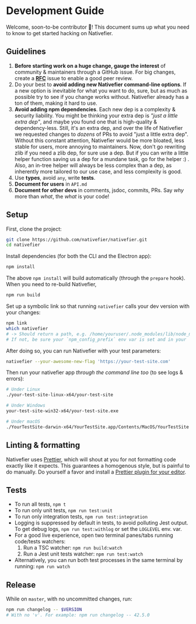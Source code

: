 # Development Guide

Welcome, soon-to-be contributor 🙂! This document sums up what you
need to know to get started hacking on Nativefier.

## Guidelines

1. **Before starting work on a huge change, gauge the interest**
   of community & maintainers through a GitHub issue.
   For big changes, create a **[RFC](https://en.wikipedia.org/wiki/Request_for_Comments)**
   issue to enable a good peer review.
2. Do your best to **avoid adding new Nativefier command-line options**.
   If a new option is inevitable for what you want to do, sure,
   but as much as possible try to see if you change works without.
   Nativefier already has a ton of them, making it hard to use.
3. **Avoid adding npm dependencies**. Each new dep is a complexity & security liability.
   You might be thinking your extra dep is _"just a little extra dep"_, and maybe
   you found one that is high-quality & dependency-less. Still, it's an extra dep,
   and over the life of Nativefier we requested changes to *dozens* of PRs to avoid
   "just a little extra dep". Without this constant attention, Nativefier would be
   more bloated, less stable for users, more annoying to maintainers. Now, don't go
   rewriting zlib if you need a zlib dep, for sure use a dep. But if you can write a
   little helper function saving us a dep for a mundane task, go for the helper :) .
   Also, an in-tree helper will always be less complex than a dep, as inherently
   more tailored to our use case, and less complexity is good.
4. Use **types**, avoid `any`, write **tests**.
5. **Document for users** in `API.md`
6. **Document for other devs** in comments, jsdoc, commits, PRs.
   Say _why_ more than _what_, the _what_ is your code!

## Setup

First, clone the project:

```bash
git clone https://github.com/nativefier/nativefier.git
cd nativefier
```

Install dependencies (for both the CLI and the Electron app):

```bash
npm install
```

The above `npm install` will build automatically (through the `prepare` hook).
When you need to re-build Nativefier,

```bash
npm run build
```

Set up a symbolic link so that running `nativefier` calls your dev version with your changes:

```bash
npm link
which nativefier
# -> Should return a path, e.g. /home/youruser/.node_modules/lib/node_modules/nativefier
# If not, be sure your `npm_config_prefix` env var is set and in your `PATH`
```

After doing so, you can run Nativefier with your test parameters:

```bash
nativefier --your-awesome-new-flag 'https://your-test-site.com'
```

Then run your nativefier app _through the command line too_ (to see logs & errors):

```bash
# Under Linux
./your-test-site-linux-x64/your-test-site

# Under Windows
your-test-site-win32-x64/your-test-site.exe

# Under macOS
./YourTestSite-darwin-x64/YourTestSite.app/Contents/MacOS/YourTestSite --verbose
```

## Linting & formatting

Nativefier uses [Prettier](https://prettier.io/), which will shout at you for
not formatting code exactly like it expects. This guarantees a homogenous style,
but is painful to do manually. Do yourself a favor and install a
[Prettier plugin for your editor](https://prettier.io/docs/en/editors.html).

## Tests

- To run all tests, `npm t`
- To run only unit tests, `npm run test:unit`
- To run only integration tests, `npm run test:integration`
- Logging is suppressed by default in tests, to avoid polluting Jest output.
  To get debug logs, `npm run test:withlog` or set the `LOGLEVEL` env. var.
- For a good live experience, open two terminal panes/tabs running code/tests watchers:
  1. Run a TSC watcher: `npm run build:watch`
  2. Run a Jest unit tests watcher: `npm run test:watch`
- Alternatively, you can run both test processes in the same terminal by running: `npm run watch`

## Release

While on `master`, with no uncommitted changes, run:

```bash
npm run changelog -- $VERSION
# With no 'v'. For example: npm run changelog -- 42.5.0
```
